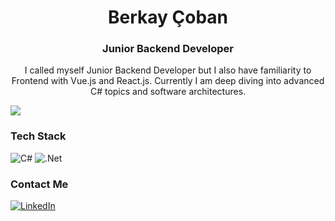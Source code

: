 <h1 align="center">Berkay Çoban </h1>
<h3 align="center">Junior Backend Developer</h3>

<p align="center">
 I called myself Junior Backend Developer but I also have familiarity to Frontend with Vue.js and React.js. Currently I am deep diving into advanced C# topics and software architectures. 
  
  ![](https://komarev.com/ghpvc/?username=HalilBerkayCoban)
</p>

### Tech Stack
![C#](https://img.shields.io/badge/c%23-%23239120.svg?style=for-the-badge&logo=c-sharp&logoColor=white)
![.Net](https://img.shields.io/badge/.NET-5C2D91?style=for-the-badge&logo=.net&logoColor=white)

### Contact Me
[![LinkedIn](https://img.shields.io/badge/linkedin-%230077B5.svg?style=for-the-badge&logo=linkedin&logoColor=white)](https://www.linkedin.com/in/halil-berkay-coban/)